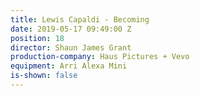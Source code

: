 ```yaml
---
title: Lewis Capaldi - Becoming
date: 2019-05-17 09:49:00 Z
position: 18
director: Shaun James Grant
production-company: Haus Pictures + Vevo
equipment: Arri Alexa Mini
is-shown: false
---
```


